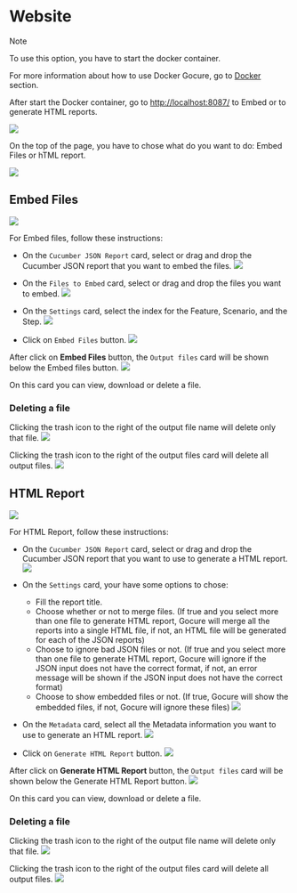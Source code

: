 # Website

> [!NOTE]
> To use this option, you have to start the docker container.
> 
> For more information about how to use Docker Gocure, go to [Docker](/v23.07.24/docker) section.

After start the Docker container, go to [http://localhost:8087/](http://localhost:8087/) to Embed or to generate HTML reports.

![](/_media/scr_website_01.png)

On the top of the page, you have to chose what do you want to do: Embed Files or hTML report.

![](/_media/scr_website_02.png)

## Embed Files

![](/_media/scr_website_03.png)

For Embed files, follow these instructions:
- On the ```Cucumber JSON Report``` card, select or drag and drop the Cucumber JSON report that you want to embed the files.
![](/_media/scr_website_04.png)

- On the ```Files to Embed``` card, select or drag and drop  the files you want to embed.
![](/_media/scr_website_05.png)

- On the ```Settings``` card, select the index for the Feature, Scenario, and the Step.
![](/_media/scr_website_06.png)

- Click on ```Embed Files``` button.
![](/_media/scr_website_07.png)

After click on **Embed Files** button, the ```Output files``` card will be shown below the Embed files button.
![](/_media/scr_website_08.png)

On this card you can view, download or delete a file.

### Deleting a file

Clicking the trash icon to the right of the output file name will delete only that file.
![](/_media/scr_website_09.png)

Clicking the trash icon to the right of the output files card will delete all output files.
![](/_media/scr_website_10.png)

## HTML Report

![](/_media/scr_website_11.png)

For HTML Report, follow these instructions:
- On the ```Cucumber JSON Report``` card, select or drag and drop the Cucumber JSON report that you want to use to generate a HTML report.
![](/_media/scr_website_12.png)

- On the ```Settings``` card, your have some options to chose:
  - Fill the report title.
  - Choose whether or not to merge files. (If true and you select more than one file to generate HTML report, Gocure will merge all the reports into a single HTML file, if not, an HTML file will be generated for each of the JSON reports)
  - Choose to ignore bad JSON files or not. (If true and you select more than one file to generate HTML report, Gocure will ignore if the JSON input does not have the correct format, if not, an error message will be shown if the JSON input does not have the correct format)
  - Choose to show embedded files or not. (If true, Gocure will show the embedded files, if not, Gocure will ignore these files)
![](/_media/scr_website_13.png)

- On the ```Metadata``` card, select all the Metadata information you want to use to generate an HTML report.
![](/_media/scr_website_14.png)

- Click on ```Generate HTML Report``` button.
![](/_media/scr_website_15.png)

After click on **Generate HTML Report** button, the ```Output files``` card will be shown below the Generate HTML Report button.
![](/_media/scr_website_16.png)

On this card you can view, download or delete a file.

### Deleting a file

Clicking the trash icon to the right of the output file name will delete only that file.
![](/_media/scr_website_17.png)

Clicking the trash icon to the right of the output files card will delete all output files.
![](/_media/scr_website_10.png)